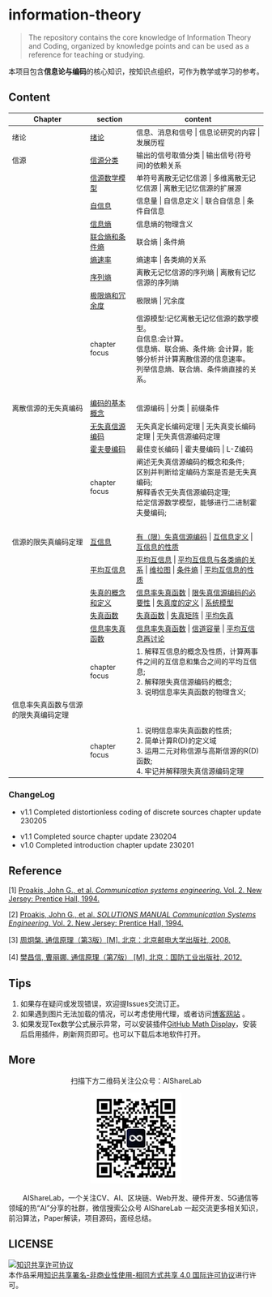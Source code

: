 # information-theory

> The repository contains the core knowledge of Information Theory and Coding, organized by knowledge points and can be used as a reference for teaching or studying.

本项目包含**信息论与编码**的核心知识，按知识点组织，可作为教学或学习的参考。

## Content

| Chapter                              | section                                                      | content                                                      |
| ------------------------------------ | ------------------------------------------------------------ | ------------------------------------------------------------ |
| 绪论                                 | [绪论](https://github.com/timerring/information-theory/blob/main/01_introduction.md) | 信息、消息和信号  \|  信息论研究的内容  \|  发展历程         |
| 信源                                 | [信源分类](https://github.com/timerring/information-theory/blob/main/1%20-%20source/11%20-%20source%20classification.md) | 输出的信号取值分类 \|  输出信号(符号间)的依赖关系            |
|                                      | [信源数学模型](https://github.com/timerring/information-theory/blob/main/1%20-%20source/12%20-%20source%20mathematical%20model.md) | 单符号离散无记忆信源  \|  多维离散无记忆信源  \|  离散无记忆信源的扩展源 |
|                                      | [自信息](https://github.com/timerring/information-theory/blob/main/1%20-%20source/13%20-%20self%20information.md) | 信息量  \|  自信息定义  \|  联合自信息   \|  条件自信息      |
|                                      | [信息熵](https://github.com/timerring/information-theory/blob/main/1%20-%20source/14%20-%20information%20entropy.md) | 信息熵的物理含义                                             |
|                                      | [联合熵和条件熵](https://github.com/timerring/information-theory/blob/main/1%20-%20source/15%20-%20Joint%20Entropy%20and%20Conditional%20Entropy.md) | 联合熵  \|  条件熵                                           |
|                                      | [熵速率](https://github.com/timerring/information-theory/blob/main/1%20-%20source/16%20-%20entropy%20rate.md) | 熵速率  \| 各类熵的关系                                      |
|                                      | [序列熵](https://github.com/timerring/information-theory/blob/main/1%20-%20source/17%20-%20sequence%20entropy.md) | 离散无记忆信源的序列熵  \|  离散有记忆信源的序列熵           |
|                                      | [极限熵和冗余度]()                                           | 极限熵  \|  冗余度                                           |
|                                      | chapter focus                                                | 信源模型:记忆离散无记忆信源的数学模型。 <br />自信息:会计算。 <br />信息熵、联合熵、条件熵: 会计算，能够分析并计算离散信源的信息速率。<br />列举信息熵、联合熵、条件熵直接的关系。 |
| &emsp;                               | &emsp;                                                       | &emsp;                                                       |
| 离散信源的无失真编码                 | [编码的基本概念](https://github.com/timerring/information-theory/blob/main/2%20-%20distortionless%20coding%20of%20discrete%20sources/21%20-%20basic%20concepts%20of%20coding.md) | 信源编码  \|  分类  \|  前缀条件                             |
|                                      | [无失真信源编码](https://github.com/timerring/information-theory/blob/main/2%20-%20distortionless%20coding%20of%20discrete%20sources/22%20-%20lossless%20source%20coding.md) | 无失真定长编码定理  \|  无失真变长编码定理  \|  无失真信源编码定理 |
|                                      | [霍夫曼编码](https://github.com/timerring/information-theory/blob/main/2%20-%20distortionless%20coding%20of%20discrete%20sources/23%20-%20huffman%20coding.md) | 最佳变长编码  \|  霍夫曼编码  \|  L-Z编码                    |
|                                      | chapter focus                                                | 阐述无失真信源编码的概念和条件;<br />区别并判断给定编码方案是否是无失真编码;<br />解释香农无失真信源编码定理;<br />给定信源数学模型，能够进行二进制霍夫曼编码; |
| &emsp;                               | &emsp;                                                       | &emsp;                                                       |
| 信源的限失真编码定理                 | [互信息](https://github.com/timerring/information-theory/blob/main/3%20-%20distortion-limited%20coding%20of%20sources/31%20-%20mutual%20information.md) | [有（限）失真信源编码](https://github.com/timerring/information-theory/blob/main/3%20-%20distortion-limited%20coding%20of%20sources/31%20-%20mutual%20information.md#有限失真信源编码)  \|  [互信息定义](https://github.com/timerring/information-theory/blob/main/3%20-%20distortion-limited%20coding%20of%20sources/31%20-%20mutual%20information.md#互信息定义)  \|  [互信息的性质](https://github.com/timerring/information-theory/blob/main/3%20-%20distortion-limited%20coding%20of%20sources/31%20-%20mutual%20information.md#互信息的性质) |
|                                      | [平均互信息](https://github.com/timerring/information-theory/blob/main/3%20-%20distortion-limited%20coding%20of%20sources/32%20-%20average%20mutual%20Information.md) | [平均互信息](https://github.com/timerring/information-theory/blob/main/3%20-%20distortion-limited%20coding%20of%20sources/32%20-%20average%20mutual%20Information.md#平均互信息)  \|  [平均互信息与各类熵的关系](https://github.com/timerring/information-theory/blob/main/3%20-%20distortion-limited%20coding%20of%20sources/32%20-%20average%20mutual%20Information.md#平均互信息与各类熵的关系)  \|  [维拉图](https://github.com/timerring/information-theory/blob/main/3%20-%20distortion-limited%20coding%20of%20sources/32%20-%20average%20mutual%20Information.md#维拉图)  \|  [条件熵](https://github.com/timerring/information-theory/blob/main/3%20-%20distortion-limited%20coding%20of%20sources/32%20-%20average%20mutual%20Information.md#条件熵)  \|  [平均互信息的性质](https://github.com/timerring/information-theory/blob/main/3%20-%20distortion-limited%20coding%20of%20sources/32%20-%20average%20mutual%20Information.md#平均互信息的性质) |
|                                      | [失真的概念和定义](https://github.com/timerring/information-theory/blob/main/3%20-%20distortion-limited%20coding%20of%20sources/33%20-%20concept%20and%20definition%20of%20distortion.md) | [信息率失真函数](https://github.com/timerring/information-theory/blob/main/3%20-%20distortion-limited%20coding%20of%20sources/33%20-%20concept%20and%20definition%20of%20distortion.md#信息率失真函数)  \|  [限失真信源编码的必要性](https://github.com/timerring/information-theory/blob/main/3%20-%20distortion-limited%20coding%20of%20sources/33%20-%20concept%20and%20definition%20of%20distortion.md#限失真信源编码的必要性)  \|  [失真度的定义](https://github.com/timerring/information-theory/blob/main/3%20-%20distortion-limited%20coding%20of%20sources/33%20-%20concept%20and%20definition%20of%20distortion.md#失真度的定义)  \|  [系统模型](https://github.com/timerring/information-theory/blob/main/3%20-%20distortion-limited%20coding%20of%20sources/33%20-%20concept%20and%20definition%20of%20distortion.md#系统模型) |
|                                      | [失真函数](https://github.com/timerring/information-theory/blob/main/3%20-%20distortion-limited%20coding%20of%20sources/34%20-%20distortion%20function.md) | [失真函数](https://github.com/timerring/information-theory/blob/main/3%20-%20distortion-limited%20coding%20of%20sources/34%20-%20distortion%20function.md#失真函数)  \|  [失真矩阵](https://github.com/timerring/information-theory/blob/main/3%20-%20distortion-limited%20coding%20of%20sources/34%20-%20distortion%20function.md#失真矩阵)  \|  [平均失真](https://github.com/timerring/information-theory/blob/main/3%20-%20distortion-limited%20coding%20of%20sources/34%20-%20distortion%20function.md#平均失真) |
|                                      | [信息率失真函数](https://github.com/timerring/information-theory/blob/main/3%20-%20distortion-limited%20coding%20of%20sources/35%20-%20information%20rate%20distortion%20function.md) | [信息率失真函数](https://github.com/timerring/information-theory/blob/main/3%20-%20distortion-limited%20coding%20of%20sources/35%20-%20information%20rate%20distortion%20function.md#信息率失真函数)  \|  [信道容量](https://github.com/timerring/information-theory/blob/main/3%20-%20distortion-limited%20coding%20of%20sources/35%20-%20information%20rate%20distortion%20function.md#信道容量)  \|  [平均互信息再讨论](https://github.com/timerring/information-theory/blob/main/3%20-%20distortion-limited%20coding%20of%20sources/35%20-%20information%20rate%20distortion%20function.md#平均互信息再讨论) |
|                                      | chapter focus                                                | 1. 解释互信息的概念及性质，计算两事件之间的互信息和集合之间的平均互信息;<br/>2. 解释限失真信源编码的概念;<br/>3. 说明信息率失真函数的物理含义; |
| 信息率失真函数与信源的限失真编码定理 |                                                              |                                                              |
|                                      |                                                              |                                                              |
|                                      | chapter focus                                                | 1. 说明信息率失真函数的性质;<br/>2. 简单计算R(D)的定义域<br/>3. 运用二元对称信源与高斯信源的R(D)函数;<br/>4. 牢记并解释限失真信源编码定理 |

### ChangeLog

+ v1.1 Completed distortionless coding of discrete sources chapter update 230205

- v1.1 Completed source chapter update 230204
- v1.0 Completed introduction chapter update 230201

## Reference

[1] [Proakis, John G., et al. *Communication systems engineering*. Vol. 2. New Jersey: Prentice Hall, 1994.](https://github.com/timerring/information-theory/blob/main/reference/communication-systems-engineering.pdf)

[2] [Proakis, John G., et al. *SOLUTIONS MANUAL Communication Systems Engineering*. Vol. 2. New Jersey: Prentice Hall, 1994.](https://github.com/timerring/information-theory/blob/main/reference/communication-systems-engineering-solutions-manual.pdf)

[3] [周炯槃.  通信原理（第3版）[M]. 北京：北京邮电大学出版社,  2008.](https://github.com/timerring/information-theory/blob/main/reference/Principles-of-Communication-Zhou.pdf)

[4] [樊昌信, 曹丽娜.  通信原理（第7版） [M]. 北京：国防工业出版社,  2012.](https://github.com/timerring/information-theory/blob/main/reference/Principles-of-Communication-Fan.pdf)

## Tips

1. 如果存在疑问或发现错误，欢迎提Issues交流订正。
2. 如果遇到图片无法加载的情况，可以考虑使用代理，或者访问[博客网站](https://blog.csdn.net/m0_52316372/category_12102819.html) 。
2. 如果发现Tex数学公式展示异常，可以安装插件[GitHub Math Display](https://chrome.google.com/webstore/detail/github-math-display/cgolaobglebjonjiblcjagnpmdmlgmda?hl=zh-CN)，安装后启用插件，刷新网页即可。也可以下载后本地软件打开。

## More

<div align=center>
<p>扫描下方二维码关注公众号：AIShareLab</p>
<img src="resources/qrcode.jpg" width = "180" height = "180">
</div>


&emsp;&emsp;AIShareLab，一个关注CV、AI、区块链、Web开发、硬件开发、5G通信等领域的热“AI”分享的社群，微信搜索公众号 AIShareLab 一起交流更多相关知识，前沿算法，Paper解读，项目源码，面经总结。﻿

## LICENSE

<a rel="license" href="http://creativecommons.org/licenses/by-nc-sa/4.0/"><img alt="知识共享许可协议" style="border-width:0" src="https://img.shields.io/badge/license-CC BY--NC--SA 4.0-lightgrey" /></a><br />本作品采用<a rel="license" href="http://creativecommons.org/licenses/by-nc-sa/4.0/">知识共享署名-非商业性使用-相同方式共享 4.0 国际许可协议</a>进行许可。